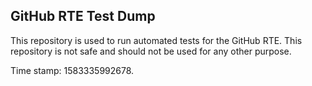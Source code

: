 ## GitHub RTE Test Dump

This repository is used to run automated tests for the GitHub RTE.
This repository is not safe and should not be used for any other purpose.

Time stamp: 1583335992678.
